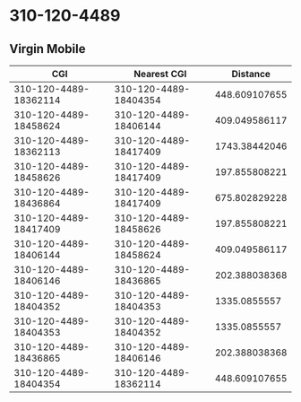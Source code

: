 # 310-120-4489
## Virgin Mobile


| CGI | Nearest CGI | Distance |
|-----|-------------|----------|
| 310-120-4489-18362114 | 310-120-4489-18404354 | 448.609107655 |
| 310-120-4489-18458624 | 310-120-4489-18406144 | 409.049586117 |
| 310-120-4489-18362113 | 310-120-4489-18417409 | 1743.38442046 |
| 310-120-4489-18458626 | 310-120-4489-18417409 | 197.855808221 |
| 310-120-4489-18436864 | 310-120-4489-18417409 | 675.802829228 |
| 310-120-4489-18417409 | 310-120-4489-18458626 | 197.855808221 |
| 310-120-4489-18406144 | 310-120-4489-18458624 | 409.049586117 |
| 310-120-4489-18406146 | 310-120-4489-18436865 | 202.388038368 |
| 310-120-4489-18404352 | 310-120-4489-18404353 | 1335.0855557 |
| 310-120-4489-18404353 | 310-120-4489-18404352 | 1335.0855557 |
| 310-120-4489-18436865 | 310-120-4489-18406146 | 202.388038368 |
| 310-120-4489-18404354 | 310-120-4489-18362114 | 448.609107655 |
